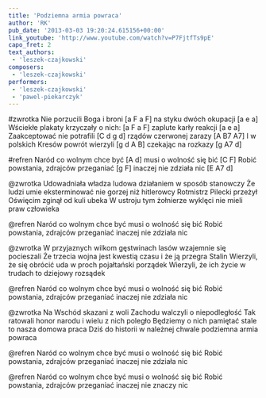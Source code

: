 ```yaml
---
title: 'Podziemna armia powraca'
author: 'RK'
pub_date: '2013-03-03 19:20:24.615156+00:00'
link_youtube: 'http://www.youtube.com/watch?v=P7FjtfTs9pE'
capo_fret: 2
text_authors:
 - 'leszek-czajkowski'
composers:
 - 'leszek-czajkowski'
performers:
 - 'leszek-czajkowski'
 - 'pawel-piekarczyk'
---
```


#zwrotka
Nie porzucili Boga i broni	[a F a F]
na styku dwóch okupacji	[a e a]
Wściekłe plakaty krzyczały o nich:	[a F a F]
zaplute karły reakcji			[a e a]
Zaakceptować nie potrafili	[C d g d]
rządów czerwonej zarazy	[A B7 A7]
I w polskich Kresów powrót wierzyli	[g d A B]
czekając na rozkazy		[g A7 d]

#refren
Naród co wolnym chce być		[A d]
musi o wolność się bić			[C F]
Robić powstania, zdrajców przeganiać	[g F]
inaczej nie zdziała nic			[E A7 d]

@zwrotka
Udowadniała władza ludowa
działaniem w sposób stanowczy
Że ludzi umie eksterminować
nie gorzej niż hitlerowcy
Rotmistrz Pilecki przeżył Oświęcim
zginął od kuli ubeka
W ustroju tym żołnierze wyklęci
nie mieli praw człowieka

@refren
Naród co wolnym chce być
musi o wolność się bić
Robić powstania, zdrajców przeganiać
inaczej nie zdziała nic

@zwrotka
W przyjaznych wilkom gęstwinach lasów
wzajemnie się pocieszali
Że trzecia wojna jest kwestią czasu
i że ją przegra Stalin
Wierzyli, że się obrócić uda
w proch pojałtański porządek
Wierzyli, że ich życie w trudach
to dziejowy rozsądek

@refren
Naród co wolnym chce być
musi o wolność się bić
Robić powstania, zdrajców przeganiać
inaczej nie zdziała nic

@zwrotka
Na Wschód skazani z woli Zachodu
walczyli o niepodległość
Tak ratowali honor narodu
i wielu z nich poległo
Będziemy o nich pamiętać stale
to nasza domowa praca
Dziś do historii w należnej chwale
podziemna armia powraca

@refren
Naród co wolnym chce być
musi o wolność się bić
Robić powstania, zdrajców przeganiać
inaczej nie zdziała nic

@refren
Naród co wolnym chce być
musi o wolność się bić
Robić powstania, zdrajców przeganiać
inaczej nie znaczy nic
